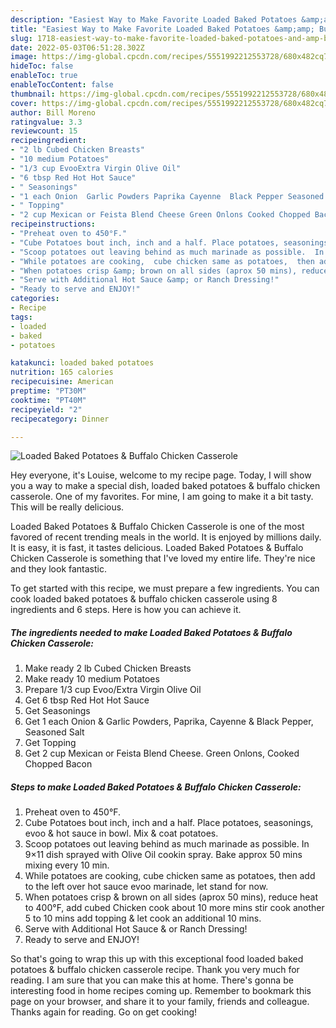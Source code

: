 ```yaml
---
description: "Easiest Way to Make Favorite Loaded Baked Potatoes &amp;amp; Buffalo Chicken Casserole"
title: "Easiest Way to Make Favorite Loaded Baked Potatoes &amp;amp; Buffalo Chicken Casserole"
slug: 1718-easiest-way-to-make-favorite-loaded-baked-potatoes-and-amp-buffalo-chicken-casserole
date: 2022-05-03T06:51:28.302Z
image: https://img-global.cpcdn.com/recipes/5551992212553728/680x482cq70/loaded-baked-potatoes-buffalo-chicken-casserole-recipe-main-photo.jpg
hideToc: false
enableToc: true
enableTocContent: false
thumbnail: https://img-global.cpcdn.com/recipes/5551992212553728/680x482cq70/loaded-baked-potatoes-buffalo-chicken-casserole-recipe-main-photo.jpg
cover: https://img-global.cpcdn.com/recipes/5551992212553728/680x482cq70/loaded-baked-potatoes-buffalo-chicken-casserole-recipe-main-photo.jpg
author: Bill Moreno
ratingvalue: 3.3
reviewcount: 15
recipeingredient:
- "2 lb Cubed Chicken Breasts"
- "10 medium Potatoes"
- "1/3 cup EvooExtra Virgin Olive Oil"
- "6 tbsp Red Hot Hot Sauce"
- " Seasonings"
- "1 each Onion  Garlic Powders Paprika Cayenne  Black Pepper Seasoned Salt"
- " Topping"
- "2 cup Mexican or Feista Blend Cheese Green Onlons Cooked Chopped Bacon"
recipeinstructions:
- "Preheat oven to 450°F."
- "Cube Potatoes bout inch, inch and a half. Place potatoes, seasonings,  evoo &amp; hot sauce in bowl. Mix &amp; coat potatoes."
- "Scoop potatoes out leaving behind as much marinade as possible.  In 9×11 dish sprayed with Olive Oil cookin spray.  Bake approx 50 mins mixing every 10 min."
- "While potatoes are cooking,  cube chicken same as potatoes,  then add to the left over hot sauce evoo marinade,  let stand for now."
- "When potatoes crisp &amp; brown on all sides (aprox 50 mins), reduce heat to 400°F,  add cubed  Chicken cook about 10 more mins stir cook another 5  to 10 mins add topping &amp; let cook an additional 10 mins."
- "Serve with Additional Hot Sauce &amp; or Ranch Dressing!"
- "Ready to serve and ENJOY!"
categories:
- Recipe
tags:
- loaded
- baked
- potatoes

katakunci: loaded baked potatoes 
nutrition: 165 calories
recipecuisine: American
preptime: "PT30M"
cooktime: "PT40M"
recipeyield: "2"
recipecategory: Dinner

---
```



![Loaded Baked Potatoes &amp; Buffalo Chicken Casserole](https://img-global.cpcdn.com/recipes/5551992212553728/680x482cq70/loaded-baked-potatoes-buffalo-chicken-casserole-recipe-main-photo.jpg)

Hey everyone, it's Louise, welcome to my recipe page. Today, I will show you a way to make a special dish, loaded baked potatoes &amp; buffalo chicken casserole. One of my favorites. For mine, I am going to make it a bit tasty. This will be really delicious.



Loaded Baked Potatoes &amp; Buffalo Chicken Casserole is one of the most favored of recent trending meals in the world. It is enjoyed by millions daily. It is easy, it is fast, it tastes delicious. Loaded Baked Potatoes &amp; Buffalo Chicken Casserole is something that I've loved my entire life. They're nice and they look fantastic.


To get started with this recipe, we must prepare a few ingredients. You can cook loaded baked potatoes &amp; buffalo chicken casserole using 8 ingredients and 6 steps. Here is how you can achieve it.

<!--inarticleads1-->

##### The ingredients needed to make Loaded Baked Potatoes &amp; Buffalo Chicken Casserole:

1. Make ready 2 lb Cubed Chicken Breasts
1. Make ready 10 medium Potatoes
1. Prepare 1/3 cup Evoo/Extra Virgin Olive Oil
1. Get 6 tbsp Red Hot Hot Sauce
1. Get  Seasonings
1. Get 1 each Onion &amp; Garlic Powders, Paprika, Cayenne &amp; Black Pepper, Seasoned Salt
1. Get  Topping
1. Get 2 cup Mexican or Feista Blend Cheese. Green Onlons, Cooked Chopped Bacon




<!--inarticleads2-->

##### Steps to make Loaded Baked Potatoes &amp; Buffalo Chicken Casserole:

1. Preheat oven to 450°F.
1. Cube Potatoes bout inch, inch and a half. Place potatoes, seasonings,  evoo &amp; hot sauce in bowl. Mix &amp; coat potatoes.
1. Scoop potatoes out leaving behind as much marinade as possible.  In 9×11 dish sprayed with Olive Oil cookin spray.  Bake approx 50 mins mixing every 10 min.
1. While potatoes are cooking,  cube chicken same as potatoes,  then add to the left over hot sauce evoo marinade,  let stand for now.
1. When potatoes crisp &amp; brown on all sides (aprox 50 mins), reduce heat to 400°F,  add cubed  Chicken cook about 10 more mins stir cook another 5  to 10 mins add topping &amp; let cook an additional 10 mins.
1. Serve with Additional Hot Sauce &amp; or Ranch Dressing!
1. Ready to serve and ENJOY!



So that's going to wrap this up with this exceptional food loaded baked potatoes &amp; buffalo chicken casserole recipe. Thank you very much for reading. I am sure that you can make this at home. There's gonna be interesting food in home recipes coming up. Remember to bookmark this page on your browser, and share it to your family, friends and colleague. Thanks again for reading. Go on get cooking!
